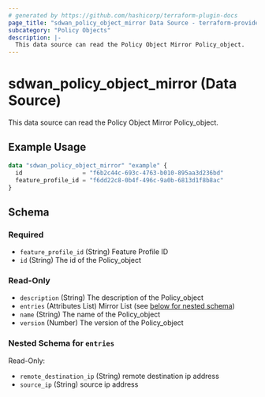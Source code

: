 ```yaml
---
# generated by https://github.com/hashicorp/terraform-plugin-docs
page_title: "sdwan_policy_object_mirror Data Source - terraform-provider-sdwan"
subcategory: "Policy Objects"
description: |-
  This data source can read the Policy Object Mirror Policy_object.
---
```


# sdwan_policy_object_mirror (Data Source)

This data source can read the Policy Object Mirror Policy_object.

## Example Usage

```terraform
data "sdwan_policy_object_mirror" "example" {
  id                 = "f6b2c44c-693c-4763-b010-895aa3d236bd"
  feature_profile_id = "f6dd22c8-0b4f-496c-9a0b-6813d1f8b8ac"
}
```

<!-- schema generated by tfplugindocs -->
## Schema

### Required

- `feature_profile_id` (String) Feature Profile ID
- `id` (String) The id of the Policy_object

### Read-Only

- `description` (String) The description of the Policy_object
- `entries` (Attributes List) Mirror List (see [below for nested schema](#nestedatt--entries))
- `name` (String) The name of the Policy_object
- `version` (Number) The version of the Policy_object

<a id="nestedatt--entries"></a>
### Nested Schema for `entries`

Read-Only:

- `remote_destination_ip` (String) remote destination ip address
- `source_ip` (String) source ip address
